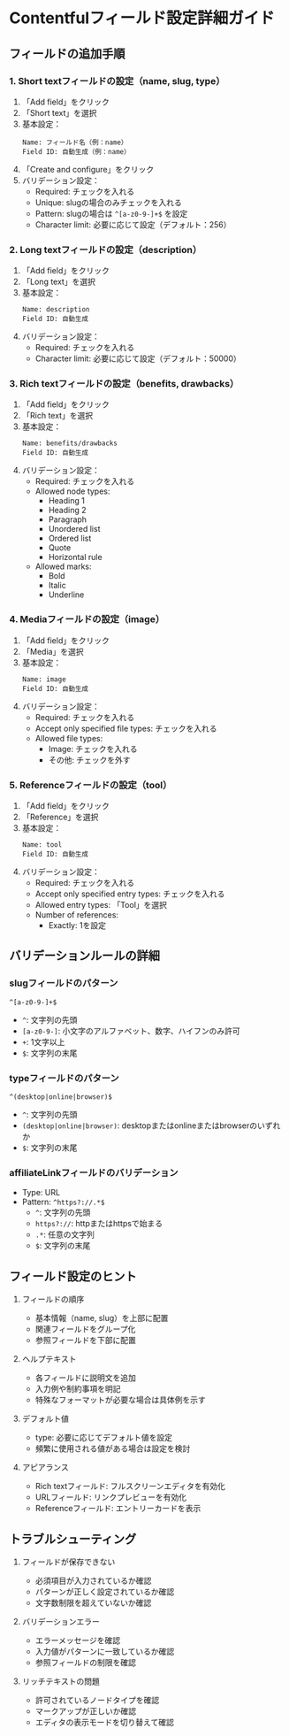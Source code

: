 # Contentfulフィールド設定詳細ガイド

## フィールドの追加手順

### 1. Short textフィールドの設定（name, slug, type）

1. 「Add field」をクリック
2. 「Short text」を選択
3. 基本設定：
   ```
   Name: フィールド名（例：name）
   Field ID: 自動生成（例：name）
   ```
4. 「Create and configure」をクリック
5. バリデーション設定：
   - Required: チェックを入れる
   - Unique: slugの場合のみチェックを入れる
   - Pattern: slugの場合は `^[a-z0-9-]+$` を設定
   - Character limit: 必要に応じて設定（デフォルト：256）

### 2. Long textフィールドの設定（description）

1. 「Add field」をクリック
2. 「Long text」を選択
3. 基本設定：
   ```
   Name: description
   Field ID: 自動生成
   ```
4. バリデーション設定：
   - Required: チェックを入れる
   - Character limit: 必要に応じて設定（デフォルト：50000）

### 3. Rich textフィールドの設定（benefits, drawbacks）

1. 「Add field」をクリック
2. 「Rich text」を選択
3. 基本設定：
   ```
   Name: benefits/drawbacks
   Field ID: 自動生成
   ```
4. バリデーション設定：
   - Required: チェックを入れる
   - Allowed node types:
     - Heading 1
     - Heading 2
     - Paragraph
     - Unordered list
     - Ordered list
     - Quote
     - Horizontal rule
   - Allowed marks:
     - Bold
     - Italic
     - Underline

### 4. Mediaフィールドの設定（image）

1. 「Add field」をクリック
2. 「Media」を選択
3. 基本設定：
   ```
   Name: image
   Field ID: 自動生成
   ```
4. バリデーション設定：
   - Required: チェックを入れる
   - Accept only specified file types: チェックを入れる
   - Allowed file types:
     - Image: チェックを入れる
     - その他: チェックを外す

### 5. Referenceフィールドの設定（tool）

1. 「Add field」をクリック
2. 「Reference」を選択
3. 基本設定：
   ```
   Name: tool
   Field ID: 自動生成
   ```
4. バリデーション設定：
   - Required: チェックを入れる
   - Accept only specified entry types: チェックを入れる
   - Allowed entry types: 「Tool」を選択
   - Number of references:
     - Exactly: 1を設定

## バリデーションルールの詳細

### slugフィールドのパターン
```
^[a-z0-9-]+$
```
- `^`: 文字列の先頭
- `[a-z0-9-]`: 小文字のアルファベット、数字、ハイフンのみ許可
- `+`: 1文字以上
- `$`: 文字列の末尾

### typeフィールドのパターン
```
^(desktop|online|browser)$
```
- `^`: 文字列の先頭
- `(desktop|online|browser)`: desktopまたはonlineまたはbrowserのいずれか
- `$`: 文字列の末尾

### affiliateLinkフィールドのバリデーション
- Type: URL
- Pattern: `^https?://.*$`
  - `^`: 文字列の先頭
  - `https?://`: httpまたはhttpsで始まる
  - `.*`: 任意の文字列
  - `$`: 文字列の末尾

## フィールド設定のヒント

1. フィールドの順序
   - 基本情報（name, slug）を上部に配置
   - 関連フィールドをグループ化
   - 参照フィールドを下部に配置

2. ヘルプテキスト
   - 各フィールドに説明文を追加
   - 入力例や制約事項を明記
   - 特殊なフォーマットが必要な場合は具体例を示す

3. デフォルト値
   - type: 必要に応じてデフォルト値を設定
   - 頻繁に使用される値がある場合は設定を検討

4. アピアランス
   - Rich textフィールド: フルスクリーンエディタを有効化
   - URLフィールド: リンクプレビューを有効化
   - Referenceフィールド: エントリーカードを表示

## トラブルシューティング

1. フィールドが保存できない
   - 必須項目が入力されているか確認
   - パターンが正しく設定されているか確認
   - 文字数制限を超えていないか確認

2. バリデーションエラー
   - エラーメッセージを確認
   - 入力値がパターンに一致しているか確認
   - 参照フィールドの制限を確認

3. リッチテキストの問題
   - 許可されているノードタイプを確認
   - マークアップが正しいか確認
   - エディタの表示モードを切り替えて確認